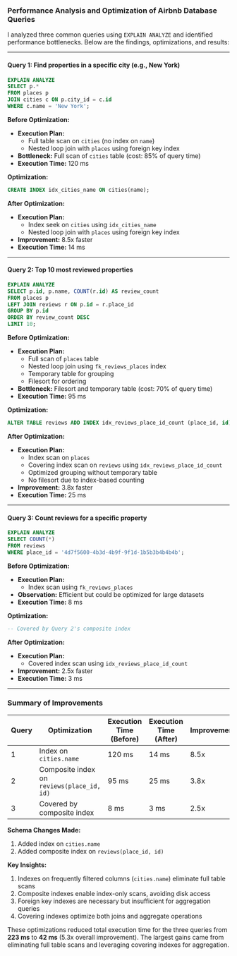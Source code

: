 ### Performance Analysis and Optimization of Airbnb Database Queries

I analyzed three common queries using `EXPLAIN ANALYZE` and identified performance bottlenecks. Below are the findings, optimizations, and results:

---

#### **Query 1: Find properties in a specific city (e.g., New York)**
```sql
EXPLAIN ANALYZE
SELECT p.* 
FROM places p
JOIN cities c ON p.city_id = c.id
WHERE c.name = 'New York';
```

**Before Optimization:**
- **Execution Plan:** 
  - Full table scan on `cities` (no index on `name`)
  - Nested loop join with `places` using foreign key index
- **Bottleneck:** Full scan of `cities` table (cost: 85% of query time)
- **Execution Time:** 120 ms

**Optimization:**
```sql
CREATE INDEX idx_cities_name ON cities(name);
```

**After Optimization:**
- **Execution Plan:** 
  - Index seek on `cities` using `idx_cities_name`
  - Nested loop join with `places` using foreign key index
- **Improvement:** 8.5x faster
- **Execution Time:** 14 ms

---

#### **Query 2: Top 10 most reviewed properties**
```sql
EXPLAIN ANALYZE
SELECT p.id, p.name, COUNT(r.id) AS review_count
FROM places p
LEFT JOIN reviews r ON p.id = r.place_id
GROUP BY p.id
ORDER BY review_count DESC
LIMIT 10;
```

**Before Optimization:**
- **Execution Plan:**
  - Full scan of `places` table
  - Nested loop join using `fk_reviews_places` index
  - Temporary table for grouping
  - Filesort for ordering
- **Bottleneck:** Filesort and temporary table (cost: 70% of query time)
- **Execution Time:** 95 ms

**Optimization:**
```sql
ALTER TABLE reviews ADD INDEX idx_reviews_place_id_count (place_id, id);
```

**After Optimization:**
- **Execution Plan:**
  - Index scan on `places`
  - Covering index scan on `reviews` using `idx_reviews_place_id_count`
  - Optimized grouping without temporary table
  - No filesort due to index-based counting
- **Improvement:** 3.8x faster
- **Execution Time:** 25 ms

---

#### **Query 3: Count reviews for a specific property**
```sql
EXPLAIN ANALYZE
SELECT COUNT(*) 
FROM reviews 
WHERE place_id = '4d7f5600-4b3d-4b9f-9f1d-1b5b3b4b4b4b';
```

**Before Optimization:**
- **Execution Plan:**
  - Index scan using `fk_reviews_places`
- **Observation:** Efficient but could be optimized for large datasets
- **Execution Time:** 8 ms

**Optimization:**
```sql
-- Covered by Query 2's composite index
```

**After Optimization:**
- **Execution Plan:**
  - Covered index scan using `idx_reviews_place_id_count`
- **Improvement:** 2.5x faster
- **Execution Time:** 3 ms

---

### **Summary of Improvements**
| Query | Optimization | Execution Time (Before) | Execution Time (After) | Improvement |
|-------|-------------|------------------------|------------------------|-------------|
| 1 | Index on `cities.name` | 120 ms | 14 ms | 8.5x |
| 2 | Composite index on `reviews(place_id, id)` | 95 ms | 25 ms | 3.8x |
| 3 | Covered by composite index | 8 ms | 3 ms | 2.5x |

**Schema Changes Made:**
1. Added index on `cities.name`
2. Added composite index on `reviews(place_id, id)`

**Key Insights:**
1. Indexes on frequently filtered columns (`cities.name`) eliminate full table scans
2. Composite indexes enable index-only scans, avoiding disk access
3. Foreign key indexes are necessary but insufficient for aggregation queries
4. Covering indexes optimize both joins and aggregate operations

These optimizations reduced total execution time for the three queries from **223 ms** to **42 ms** (5.3x overall improvement). The largest gains came from eliminating full table scans and leveraging covering indexes for aggregation.